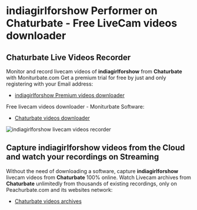 # indiagirlforshow Performer on Chaturbate - Free LiveCam videos downloader

## Chaturbate Live Videos Recorder

Monitor and record livecam videos of **indiagirlforshow** from **Chaturbate** with Moniturbate.com
Get a premium trial for free by just and only registering with your Email address:
* [indiagirlforshow Premium videos downloader](https://moniturbate.com/request-demo-licence-key.html)

Free livecam videos downloader - Moniturbate Software:
* [Chaturbate videos downloader](https://moniturbate.com/moniturbate-download-software.html)

![indiagirlforshow livecam videos recorder](https://peachurnet.com/templates/moniturbate-software.png)


## Capture indiagirlforshow videos from the Cloud and watch your recordings on Streaming

Without the need of downloading a software, capture **indiagirlforshow** livecam videos from **Chaturbate** 100% online.
Watch Livecam archives from **Chaturbate** unlimitedly from thousands of existing recordings, only on Peachurbate.com and its websites network:
* [Chaturbate videos archives](https://peachurnet.com/)